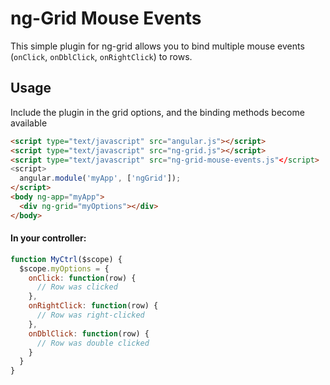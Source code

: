 # ng-Grid Mouse Events

This simple plugin for ng-grid allows you to bind multiple mouse events (`onClick`, `onDblClick`, `onRightClick`) to rows.

## Usage
Include the plugin in the grid options, and the binding methods become available

```html
<script type="text/javascript" src="angular.js"></script>
<script type="text/javascript" src="ng-grid.js"></script>
<script type="text/javascript" src="ng-grid-mouse-events.js"</script>
<script>
  angular.module('myApp', ['ngGrid']);
</script>
<body ng-app="myApp">
  <div ng-grid="myOptions"></div>
</body>
```

#### In your controller:
```javascript
function MyCtrl($scope) {
  $scope.myOptions = {
    onClick: function(row) {
      // Row was clicked
    },
    onRightClick: function(row) {
      // Row was right-clicked
    },
    onDblClick: function(row) {
      // Row was double clicked
    }
  }
}
```

